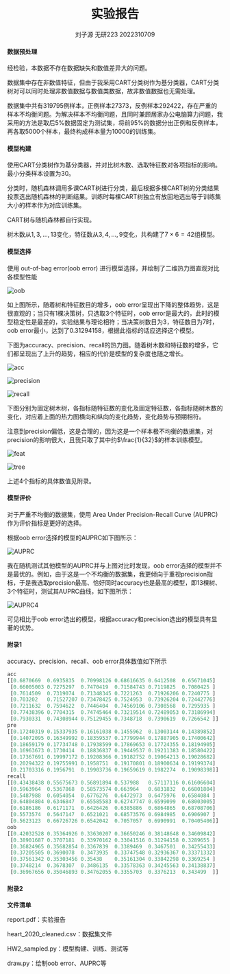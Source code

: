 # <center>实验报告</center>

<center>刘子源 无研223 2022310709</center>

#### 数据预处理

经检验，本数据不存在数据缺失和数值差异大的问题。

数据集中存在非数值特征，但由于我采用CART分类树作为基分类器，CART分类树对可以同时处理非数值数据与数值类数据，故非数值数据也无需处理。

数据集中共有319795例样本，正例样本27373，反例样本292422，存在严重的样本不均衡问题。为解决样本不均衡问题，且同时兼顾居家办公电脑算力问题，我采用的方法是取后5%数据固定为测试集，将前95%的数据分出正例和反例样本，再各取5000个样本，最终构成样本量为10000的训练集。

#### 模型构建

使用CART分类树作为基分类器，并对比树木数、选取特征数对各项指标的影响。最小分类样本设置为30。

分类时，随机森林调用多课CART树进行分类，最后根据多棵CART树的分类结果投票选出随机森林的判断结果。训练时每棵CART树独立有放回地选出等于训练集大小的样本作为对应训练集。

CART树与随机森林都自行实现。

树木数从$1,3,...,13$变化，特征数从$3,4,...,9$变化，共构建了$7\times6=42$组模型。

#### 模型选择

使用 out-of-bag error(oob error) 进行模型选择，并绘制了二维热力图直观对比各模型性能

![oob](report.assets/oob.png)

如上图所示，随着树和特征数目的增多，oob error呈现出下降的整体趋势，这是很直观的；当只有1棵决策树，只选取3个特征时，oob error是最大的，此时的模型稳定性是最差的，实验结果与理论相符；当决策树数目为3，特征数目为7时，oob error最小，达到了0.31294158，根据此指标的话应选择这个模型。

下图为accuracy、precision、recall的热力图。随着树木数和特征数的增多，它们都呈现出了上升的趋势，相应的代价是模型的复杂度也随之增长。

![acc](report.assets/acc-16708301953841.png)

![precision](report.assets/precision.png)

![recall](report.assets/recall.png)

下图分别为固定树木树，各指标随特征数的变化及固定特征数，各指标随树木数的变化，对应着上面的热力图横向和纵向的变化趋势，变化趋势与预期相符。

注意到precision偏低，这是合理的，因为这是一个样本极不均衡的数据集，对precision的影响很大，且我只取了其中约$\frac{1}{32}$的样本训练模型。

![feat](report.assets/feat.png)

![tree](report.assets/tree.png)

上述4个指标的具体数值见附录。

#### 模型评价

对于严重不均衡的数据集，使用 Area Under Precision-Recall Curve (AUPRC) 作为评价指标是更好的选择。

根据oob error选择的模型的AUPRC如下图所示：

![AUPRC](report.assets/AUPRC.png)

我在随机测试其他模型的AUPRC并与上图对比时发现，oob error选择的模型并不是最优的。例如，由于这是一个不均衡的数据集，我更倾向于重视precision指标，于是我选取precision最高、恰好同时accuracy也是最高的模型，即13棵树、3个特征时，测试其AUPRC曲线，如下图所示：

![AUPRC4](report.assets/AUPRC4.png)

可见相比于oob error选出的模型，根据accuracy和precision选出的模型具有显著的优势。

#### 附录1

accuracy、precision、recall、oob error具体数值如下所示

```python
acc
[[0.6870669  0.6935835  0.70998126 0.68616635 0.6412508  0.65671045]
 [0.66005003 0.7275297  0.7470419  0.71584743 0.7119825  0.7080425 ]
 [0.7614509  0.7319074  0.71348345 0.7221263  0.71926206 0.7240775 ]
 [0.703202   0.71527207 0.73478425 0.7524953  0.73926204 0.72442776]
 [0.7211632  0.7594622  0.7446404  0.74569106 0.7308568  0.7295935 ]
 [0.77438396 0.7704315  0.74745464 0.73219514 0.72489053 0.73186994]
 [0.7930331  0.74308944 0.75129455 0.7348718  0.7390619  0.7266542 ]]
pre
[[0.17240319 0.15337935 0.16161038 0.1455962  0.13003144 0.14389852]
 [0.14072095 0.16349992 0.18359537 0.17799944 0.17887905 0.17400642]
 [0.18659179 0.17734748 0.17938599 0.17869653 0.17724355 0.18194905]
 [0.16963673 0.1730414  0.18836837 0.19449537 0.19211383 0.18580422]
 [0.17367691 0.19997172 0.19208366 0.19182752 0.19064213 0.19028682]
 [0.20294322 0.19755991 0.1958751  0.19170801 0.18900634 0.19199374]
 [0.21703316 0.1956791  0.19903736 0.19659619 0.1982274  0.19098398]]
recall
[[0.43438438 0.55675673 0.56891894 0.537988   0.57117116 0.61606604]
 [0.5963964  0.5367868  0.58573574 0.663964   0.6831832  0.66801804]
 [0.5487988  0.6054054  0.6776276  0.6472973  0.6475976  0.6584084 ]
 [0.64804804 0.6346847  0.65585583 0.62747747 0.6599099  0.68003005]
 [0.6186186  0.6171171  0.6426426  0.6385886  0.6864865  0.68708706]
 [0.5573574  0.5647147  0.6521021  0.68573576 0.6984985  0.6906907 ]
 [0.5623123  0.66726726 0.6542042  0.7057057  0.6990991  0.70405406]]
oob
[[0.42032528 0.35364926 0.33630207 0.36650246 0.38148648 0.34609842]
 [0.38901687 0.3707181  0.33970162 0.33041516 0.31294158 0.3289655 ]
 [0.36824965 0.35682854 0.3367839  0.3389469  0.3467501  0.34255433]
 [0.37205505 0.3690078  0.3473935  0.33747548 0.32936367 0.33371332]
 [0.37561342 0.35303456 0.35438    0.35161304 0.33842298 0.3369254 ]
 [0.3748214  0.3678307  0.3486135  0.33578363 0.34245563 0.34138837]
 [0.36967656 0.35046893 0.34762055 0.3355703  0.3376213  0.343499  ]]
```

#### 附录2

**文件清单**

report.pdf：实验报告

heart_2020_cleaned.csv：数据集文件

HW2_sampled.py：模型构建、训练、测试等

draw.py：绘制oob error、AUPRC等